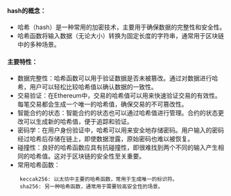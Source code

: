 
#### hash的概念：
- 哈希（hash）是一种常用的加密技术，主要用于确保数据的完整性和安全性。
- 哈希函数将输入数据（无论大小）转换为固定长度的字符串，通常用于区块链中的多种场景。

#### 主要特性：
- 数据完整性：哈希函数可以用于验证数据是否未被篡改。通过对数据进行哈希，用户可以轻松比较哈希值以确认数据的一致性。
- 交易验证：在Ethereum中，交易的哈希值可以用来快速验证交易的有效性。每笔交易都会生成一个唯一的哈希值，确保交易的不可篡改性。
- 智能合约的状态：智能合约的状态也可以通过哈希值进行管理。合约的状态更改可以生成新的哈希值，便于追踪和验证。    
- 密码学：在用户身份验证中，哈希可以用来安全地存储密码。用户输入的密码经过哈希后存储在链上，即使数据泄露，原始密码也难以被恢复。
- 碰撞性：良好的哈希函数应具有抗碰撞性，即很难找到两个不同的输入产生相同的哈希值。这对于区块链的安全性至关重要。
- 常用哈希函数：
```
    keccak256: 以太坊中主要的哈希函数，常用于生成唯一的标识符。
    sha256: 另一种哈希函数，通常用于需要较高安全性的场景。    
```



